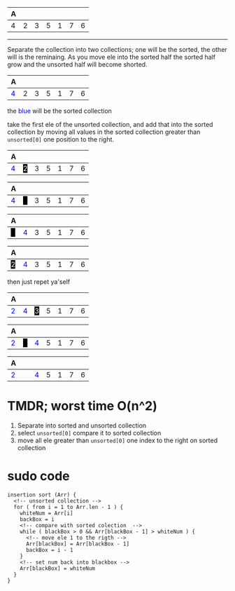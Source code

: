 <!-- https://youtu.be/i-SKeOcBwko  -->

| A   |     |     |     |     |     |     |
| --- | --- | --- | --- | --- | --- | --- |
| 4   | 2   | 3   | 5   | 1   | 7   | 6   |

---

Separate the collection into two collections; one will be the sorted, the other will is the reminaing. As you move ele into the sorted half the sorted half grow and the unsorted half will become shorted.

| A                                 |     |     |     |     |     |     |
| --------------------------------- | --- | --- | --- | --- | --- | --- |
| <span style="color:blue">4</span> | 2   | 3   | 5   | 1   | 7   | 6   |

the <span style="color:blue">blue</span> will be the sorted collection

take the first ele of the unsorted collection, and add that into the sorted collection by moving all values in the sorted collection greater than `unsorted[0]` one position to the right.

| A                                 |                                                      |     |     |     |     |     |
| --------------------------------- | ---------------------------------------------------- | --- | --- | --- | --- | --- |
| <span style="color:blue">4</span> | <span style="color:white; background:black">2</span> | 3   | 5   | 1   | 7   | 6   |

| A                                 |                                                                       |     |     |     |     |     |
| --------------------------------- | --------------------------------------------------------------------- | --- | --- | --- | --- | --- |
| <span style="color:blue">4</span> | <span style="color:black;background:black; background:black">2</span> | 3   | 5   | 1   | 7   | 6   |

| A                                                   |                                    |     |     |     |     |     |
| --------------------------------------------------- | ---------------------------------- | --- | --- | --- | --- | --- |
| <span style="background:black;color:black">2</span> | <span style="color:blue;">4</span> | 3   | 5   | 1   | 7   | 6   |

| A                                                   |                                    |     |     |     |     |     |
| --------------------------------------------------- | ---------------------------------- | --- | --- | --- | --- | --- |
| <span style="background:black;color:white">2</span> | <span style="color:blue;">4</span> | 3   | 5   | 1   | 7   | 6   |

then just repet ya'self

| A                                   |                                    |                                                       |     |     |     |     |
| ----------------------------------- | ---------------------------------- | ----------------------------------------------------- | --- | --- | --- | --- |
| <span style="color:blue"> 2 </span> | <span style="color:blue;">4</span> | <span style="background:black;color:white"> 3 </span> | 5   | 1   | 7   | 6   |

| A                                   |                                                     |                                     |     |     |     |     |
| ----------------------------------- | --------------------------------------------------- | ----------------------------------- | --- | --- | --- | --- |
| <span style="color:blue"> 2 </span> | <span style="background:black;color:black">3</span> | <span style="color:blue"> 4 </span> | 5   | 1   | 7   | 6   |

| A                                   |                                    |                                     |     |     |     |     |
| ----------------------------------- | ---------------------------------- | ----------------------------------- | --- | --- | --- | --- |
| <span style="color:blue"> 2 </span> | <span style="color:white">3</span> | <span style="color:blue"> 4 </span> | 5   | 1   | 7   | 6   |

# TMDR; worst time O(n^2)

1. Separate into sorted and unsorted collection
2. select `unsorted[0]` compare it to sorted collection
3. move all ele greater than `unsorted[0]` one index to the right on sorted collection

# sudo code

```
insertion sort (Arr) {
  <!-- unsorted collection -->
  for ( from i = 1 to Arr.len - 1 ) {
    whiteNum = Arr[i]
    backBox = i
    <!-- compare with sorted colection  -->
    while ( blackBox > 0 && Arr[blackBox - 1] > whiteNum ) {
      <!-- move ele 1 to the rigth -->
      Arr[blackBox] = Arr[blackBox - 1]
      backBox = i - 1
    }
    <!-- set num back into blackbox -->
    Arr[blackBox] = whiteNum
  }
}
```
